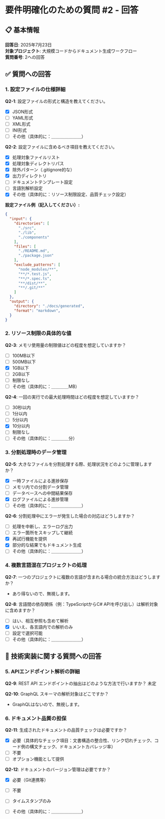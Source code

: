 # 要件明確化のための質問 #2 - 回答

## 📋 基本情報
**回答日**: 2025年7月23日  
**対象プロジェクト**: 大規模コードからドキュメント生成ワークフロー  
**質問番号**: 2への回答  

## ✅ 質問への回答

### 1. 設定ファイルの仕様詳細

**Q2-1**: 設定ファイルの形式と構造を教えてください。
- [x] JSON形式
- [ ] YAML形式
- [ ] XML形式
- [ ] INI形式
- [ ] その他（具体的に：＿＿＿＿＿＿＿）

**Q2-2**: 設定ファイルに含めるべき項目を教えてください。
- [x] 処理対象ファイルリスト
- [x] 処理対象ディレクトリパス
- [x] 除外パターン（.gitignore的な）
- [x] 出力ディレクトリ
- [ ] ドキュメントテンプレート設定
- [ ] 言語別解析設定
- [x] その他（具体的に：リソース制限設定、品質チェック設定）

**設定ファイル例（記入してください）:**
```json
{
  "input": {
    "directories": [
      "./src",
      "./lib",
      "./components"
    ],
    "files": [
      "./README.md",
      "./package.json"
    ],
    "exclude_patterns": [
      "node_modules/**",
      "**/*.test.js",
      "**/*.spec.ts",
      "**/dist/**",
      "**/.git/**"
    ]
  },
  "output": {
    "directory": "./docs/generated",
    "format": "markdown",
  }
}
```

### 2. リソース制限の具体的な値

**Q2-3**: メモリ使用量の制限値はどの程度を想定していますか？
- [ ] 100MB以下
- [ ] 500MB以下
- [x] 1GB以下
- [ ] 2GB以下
- [ ] 制限なし
- [ ] その他（具体的に：＿＿＿＿MB）

**Q2-4**: 一回の実行での最大処理時間はどの程度を想定していますか？
- [ ] 30秒以内
- [ ] 1分以内
- [ ] 5分以内
- [x] 10分以内
- [ ] 制限なし
- [ ] その他（具体的に：＿＿＿＿分）

### 3. 分割処理時のデータ管理

**Q2-5**: 大きなファイルを分割処理する際、処理状況をどのように管理しますか？
- [x] 一時ファイルによる進捗保存
- [ ] メモリ内での分割データ管理
- [ ] データベースへの中間結果保存
- [x] ログファイルによる進捗管理
- [ ] その他（具体的に：＿＿＿＿＿＿＿）

**Q2-6**: 分割処理中にエラーが発生した場合の対応はどうしますか？
- [ ] 処理を中断し、エラーログ出力
- [ ] エラー箇所をスキップして継続
- [x] 再試行機能を提供
- [x] 部分的な結果でもドキュメント生成
- [ ] その他（具体的に：＿＿＿＿＿＿＿）

### 4. 複数言語混在プロジェクトの処理

**Q2-7**: 一つのプロジェクトに複数の言語が含まれる場合の統合方法はどうしますか？
- あり得ないので、無視します。

**Q2-8**: 言語間の依存関係（例：TypeScriptからC# APIを呼び出し）は解析対象に含めますか？
- [ ] はい、相互参照も含めて解析
- [x] いいえ、各言語内での解析のみ
- [ ] 設定で選択可能
- [ ] その他（具体的に：＿＿＿＿＿＿＿）

## 🔧 技術実装に関する質問への回答

### 5. APIエンドポイント解析の詳細

**Q2-9**: REST API エンドポイントの抽出はどのような方法で行いますか？
未定

**Q2-10**: GraphQL スキーマの解析対象はどこですか？
- GraphQLはないので、無視します。

### 6. ドキュメント品質の担保

**Q2-11**: 生成されたドキュメントの品質チェックは必要ですか？
- [x] 必要（具体的なチェック項目：文書構造の整合性、リンク切れチェック、コード例の構文チェック、ドキュメントカバレッジ率）
- [ ] 不要
- [ ] オプション機能として提供

**Q2-12**: ドキュメントのバージョン管理は必要ですか？
- [x] 必要（Git連携等）
- [ ] 不要
- [ ] タイムスタンプのみ
- [ ] その他（具体的に：＿＿＿＿＿＿＿）

